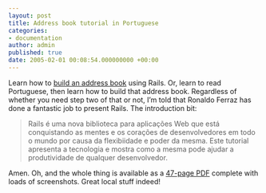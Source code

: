 ```yaml
---
layout: post
title: Address book tutorial in Portuguese
categories:
- documentation
author: admin
published: true
date: 2005-02-01 00:08:54.000000000 +00:00
---
```

<p>Learn how to <a href="http://kb.reflectivesurface.com/br/tutoriais/rubyOnRails/">build an address book</a> using Rails. Or, learn to read Portuguese, then learn how to build that address book. Regardless of whether you need step two of that or not, I&#8217;m told that Ronaldo Ferraz has done a fantastic job to present Rails. The introduction bit:</p>
<blockquote>Rails &eacute; uma nova biblioteca para aplica&ccedil;&otilde;es Web que est&aacute; conquistando as mentes e os cora&ccedil;&otilde;es de desenvolvedores em todo o mundo por causa da flexibiidade e poder da mesma. Este tutorial apresenta a tecnologia e mostra como a mesma pode ajudar a produtividade de qualquer desenvolvedor.</blockquote>
<p>Amen. Oh, and the whole thing is available as a <a href="http://kb.reflectivesurface.com/br/tutoriais/rubyOnRails/rubyonrails.pdf">47-page <span class="caps">PDF</span></a> complete with loads of screenshots. Great local stuff indeed!</p>